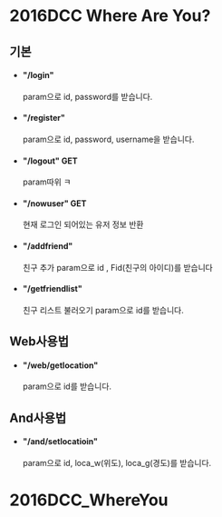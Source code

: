 2016DCC Where Are You?
======================
기본
-
* #### "/login"

    param으로 id, password를 받습니다.
* #### "/register"

    param으로 id, password, username을 받습니다.

* #### "/logout" GET

    param따위 ㅋ

* #### "/nowuser"  GET

    현재 로그인 되어있는 유저 정보 반환
    
* #### "/addfriend"

    친구 추가 param으로 id , Fid(친구의 아이디)를 받습니다
    
* #### "/getfriendlist"

    친구 리스트 불러오기 param으로 id를 받습니다.

Web사용법
-
* #### "/web/getlocation"

    param으로 id를 받습니다.


And사용법
-
* #### "/and/setlocatioin"

    param으로 id, loca_w(위도), loca_g(경도)를 받습니다.
# 2016DCC_WhereYou
